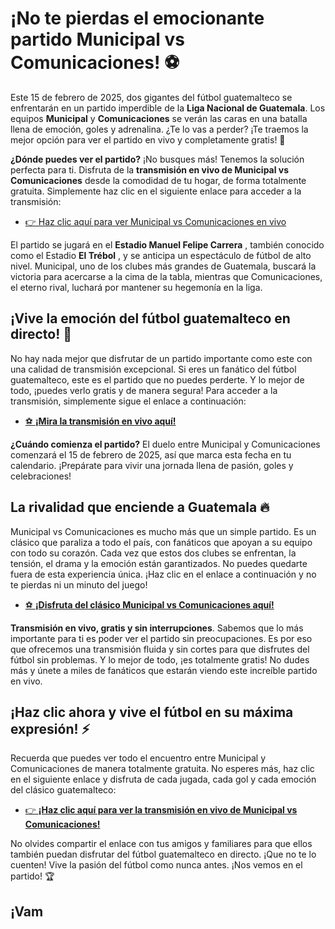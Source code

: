 # ¡No te pierdas el emocionante partido Municipal vs Comunicaciones! ⚽️

Este 15 de febrero de 2025, dos gigantes del fútbol guatemalteco se enfrentarán en un partido imperdible de la **Liga Nacional de Guatemala**. Los equipos **Municipal** y **Comunicaciones** se verán las caras en una batalla llena de emoción, goles y adrenalina. ¿Te lo vas a perder? ¡Te traemos la mejor opción para ver el partido en vivo y completamente gratis! 🎉

**¿Dónde puedes ver el partido?** ¡No busques más! Tenemos la solución perfecta para ti. Disfruta de la **transmisión en vivo de Municipal vs Comunicaciones** desde la comodidad de tu hogar, de forma totalmente gratuita. Simplemente haz clic en el siguiente enlace para acceder a la transmisión:

- [👉 Haz clic aquí para ver Municipal vs Comunicaciones en vivo](https://tinyurl.com/livestreamfreeo?st=Municipal+vs+Comunicaciones&si=ghc)

El partido se jugará en el **Estadio Manuel Felipe Carrera** , también conocido como el Estadio **El Trébol** , y se anticipa un espectáculo de fútbol de alto nivel. Municipal, uno de los clubes más grandes de Guatemala, buscará la victoria para acercarse a la cima de la tabla, mientras que Comunicaciones, el eterno rival, luchará por mantener su hegemonía en la liga.

## ¡Vive la emoción del fútbol guatemalteco en directo! 🎯

No hay nada mejor que disfrutar de un partido importante como este con una calidad de transmisión excepcional. Si eres un fanático del fútbol guatemalteco, este es el partido que no puedes perderte. Y lo mejor de todo, ¡puedes verlo gratis y de manera segura! Para acceder a la transmisión, simplemente sigue el enlace a continuación:

- [⚽️ **¡Mira la transmisión en vivo aquí!**](https://tinyurl.com/livestreamfreeo?st=Municipal+vs+Comunicaciones&si=ghc)

**¿Cuándo comienza el partido?** El duelo entre Municipal y Comunicaciones comenzará el 15 de febrero de 2025, así que marca esta fecha en tu calendario. ¡Prepárate para vivir una jornada llena de pasión, goles y celebraciones!

## La rivalidad que enciende a Guatemala 🔥

Municipal vs Comunicaciones es mucho más que un simple partido. Es un clásico que paraliza a todo el país, con fanáticos que apoyan a su equipo con todo su corazón. Cada vez que estos dos clubes se enfrentan, la tensión, el drama y la emoción están garantizados. No puedes quedarte fuera de esta experiencia única. ¡Haz clic en el enlace a continuación y no te pierdas ni un minuto del juego!

- [⚽️ **¡Disfruta del clásico Municipal vs Comunicaciones aquí!**](https://tinyurl.com/livestreamfreeo?st=Municipal+vs+Comunicaciones&si=ghc)

**Transmisión en vivo, gratis y sin interrupciones**. Sabemos que lo más importante para ti es poder ver el partido sin preocupaciones. Es por eso que ofrecemos una transmisión fluida y sin cortes para que disfrutes del fútbol sin problemas. Y lo mejor de todo, ¡es totalmente gratis! No dudes más y únete a miles de fanáticos que estarán viendo este increíble partido en vivo.

## ¡Haz clic ahora y vive el fútbol en su máxima expresión! ⚡️

Recuerda que puedes ver todo el encuentro entre Municipal y Comunicaciones de manera totalmente gratuita. No esperes más, haz clic en el siguiente enlace y disfruta de cada jugada, cada gol y cada emoción del clásico guatemalteco:

- [👉 **¡Haz clic aquí para ver la transmisión en vivo de Municipal vs Comunicaciones!**](https://tinyurl.com/livestreamfreeo?st=Municipal+vs+Comunicaciones&si=ghc)

No olvides compartir el enlace con tus amigos y familiares para que ellos también puedan disfrutar del fútbol guatemalteco en directo. ¡Que no te lo cuenten! Vive la pasión del fútbol como nunca antes. ¡Nos vemos en el partido! 🏆

## ¡Vam
